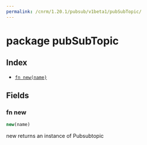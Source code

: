 ```yaml
---
permalink: /cnrm/1.20.1/pubsub/v1beta1/pubSubTopic/
---
```


# package pubSubTopic



## Index

* [`fn new(name)`](#fn-new)

## Fields

### fn new

```ts
new(name)
```

new returns an instance of Pubsubtopic